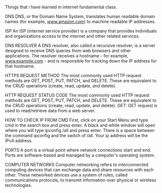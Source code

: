 Things that i have  learned in internet fundamental class.

DNS
DNS, or the Domain Name System, translates human readable domain names (for example,
www.amazon.com) to machine readable IP addresses.

ISP
An ISP (internet service provider) is a company that provides individuals and organizations access to the internet and other related services. 

DNS RESOLVER
A DNS resolver, also called a recursive resolver, is a server designed to receive DNS queries from web browsers and other applications.
The resolver receives a hostname - for example, www.example.com - and is responsible for tracking down the IP address for that hostname.

HTTPS REQUEST METHOD
The most commonly used HTTP request methods are GET, POST, PUT, PATCH, and DELETE. 
These are equivalent to the CRUD operations (create, read, update, and delete).

HTTP REQUEST STATUS CODE
The most commonly used HTTP request methods are GET, POST, PUT, PATCH, and DELETE.
These are equivalent to the CRUD operations (create, read, update, and delete).
GET: GET request is used to read/retrieve data from a web server.

HOW TO CHECK IP FROM CMD
First, click on your Start Menu and type cmd in the search box and press enter. 
A black and white window will open where you will type ipconfig /all and press enter. 
There is a space between the command ipconfig and the switch of /all. Your ip address will be the IPv4 address.

PORTS
A port is a virtual point where network connections start and end. Ports are software-based and managed by a computer's operating system.

COMPUTER NETWORKS
Computer networking refers to interconnected computing devices that can exchange data and share resources with each other.
These networked devices use a system of rules, called communications protocols, to transmit information over physical or wireless technologies.

